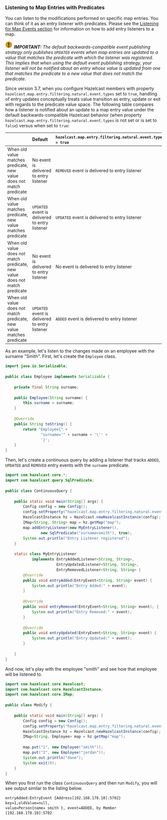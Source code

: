 




### Listening to Map Entries with Predicates

You can listen to the modifications performed on specific map entries. You can think of it as an entry listener with predicates. Please see the [Listening for Map Events section](#listening-for-map-events) for information on how to add entry listeners to a map.


![image](images/NoteSmall.jpg) ***IMPORTANT:*** *The default backwards-compatible event publishing strategy only publishes
`UPDATED` events when map entries are updated to a value that matches the predicate with which the listener was registered.
This implies that when using the default event publishing strategy, your listener will not be notified about an entry whose
value is updated from one that matches the predicate to a new value that does not match the predicate.*

Since version 3.7, when you configure Hazelcast members with property `hazelcast.map.entry.filtering.natural.event.types` set to `true`,
handling of entry updates conceptually treats value transition as entry, update or exit with regards to the predicate value space.
The following table compares how a listener is notified about an update to a map entry value under the default
backwards-compatible Hazelcast behavior (when property `hazelcast.map.entry.filtering.natural.event.types` is not set or is set
to `false`) versus when set to `true`:

&nbsp; | Default | `hazelcast.map.entry.filtering.natural.event.types = true`
:--------------|:---------------|:------
When old value matches predicate,<br/>new value does not match predicate | No event is delivered to entry listener | `REMOVED` event is delivered to entry listener
When old value matches predicate,<br/>new value matches predicate | `UPDATED` event is delivered to entry listener | `UPDATED` event is delivered to entry listener
When old value does not match predicate,<br/>new value does not match predicate | No event is delivered to entry listener | No event is delivered to entry listener
When old value does not match predicate,<br/>new value matches predicate | `UPDATED` event is delivered to entry listener | `ADDED` event is delivered to entry listener  


As an example, let's listen to the changes made on an employee with the surname "Smith". First, let's create the `Employee` class.

```java
import java.io.Serializable;

public class Employee implements Serializable {

    private final String surname;

    public Employee(String surname) {
        this.surname = surname;
    }

    @Override
    public String toString() {
        return "Employee{" +
                "surname='" + surname + '\'' +
                '}';
    }
}
```

Then, let's create a continuous query by adding a listener that tracks `ADDED`, `UPDATED` and `REMOVED` entry events with the `surname` predicate.

```java
import com.hazelcast.core.*;
import com.hazelcast.query.SqlPredicate;

public class ContinuousQuery {

    public static void main(String[] args) {
        Config config = new Config();
        config.setProperty("hazelcast.map.entry.filtering.natural.event.types", "true");
        HazelcastInstance hz = Hazelcast.newHazelcastInstance(config);
        IMap<String, String> map = hz.getMap("map");
        map.addEntryListener(new MyEntryListener(),
                new SqlPredicate("surname=smith"), true);
        System.out.println("Entry Listener registered");
    }

    static class MyEntryListener
            implements EntryAddedListener<String, String>,
                       EntryUpdatedListener<String, String>,
                       EntryRemovedListener<String, String> {
        @Override
        public void entryAdded(EntryEvent<String, String> event) {
            System.out.println("Entry Added:" + event);
        }

        @Override
        public void entryRemoved(EntryEvent<String, String> event); {
            System.out.println("Entry Removed:" + event);
        }

        @Override
        public void entryUpdated(EntryEvent<String, String> event) {
            System.out.println("Entry Updated:" + event);
        }
        
    }
}
```

And now, let's play with the employee "smith" and see how that employee will be listened to.

```java
import com.hazelcast.core.Hazelcast;
import com.hazelcast.core.HazelcastInstance;
import com.hazelcast.core.IMap;

public class Modify {

    public static void main(String[] args) {
        Config config = new Config();
        config.setProperty("hazelcast.map.entry.filtering.natural.event.types", "true");
        HazelcastInstance hz = Hazelcast.newHazelcastInstance(config);
        IMap<String, Employee> map = hz.getMap("map");

        map.put("1", new Employee("smith"));
        map.put("2", new Employee("jordan"));
        System.out.println("done");
        System.exit(0);
    }
}
```

When you first run the class `ContinuousQuery` and then run `Modify`, you will see output similar to the listing below.

```
entryAdded:EntryEvent {Address[192.168.178.10]:5702} key=1,oldValue=null,
value=Person{name= smith }, event=ADDED, by Member [192.168.178.10]:5702
```

<br> </br>




